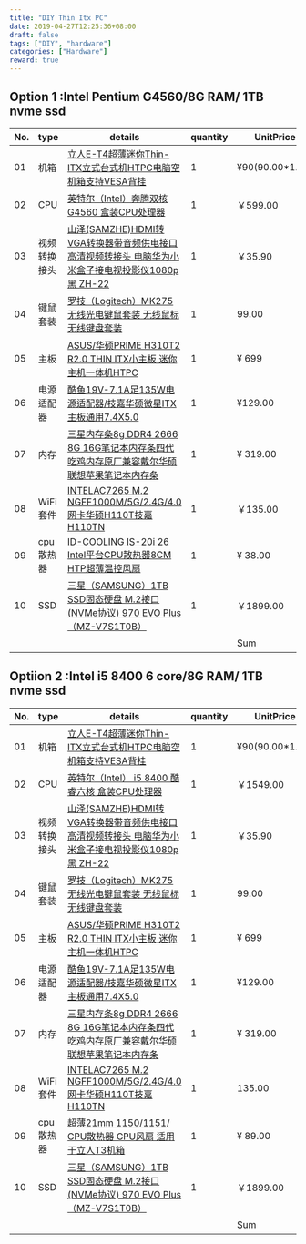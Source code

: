 ```yaml
---
title: "DIY Thin Itx PC"
date: 2019-04-27T12:25:36+08:00
draft: false
tags: ["DIY", "hardware"]
categories: ["Hardware"]
reward: true
---
```


## Option 1 :Intel Pentium G4560/8G RAM/ 1TB nvme ssd

|No. |type | details | quantity | UnitPrice |  Total Price|
|---|---|---|---|---|---|
|01| 机箱| [立人E-T4超薄迷你Thin-ITX立式台式机HTPC电脑空机箱支持VESA背挂](https://item.taobao.com/item.htm?id=534857489261&scm=20140619.rec.2429537308.534857489261) |1 | ¥90(90.00*1.04)	| 93.00|
|02| CPU | [英特尔（Intel）奔腾双核G4560 盒装CPU处理器	](https://item.jd.com/4167802.html?jd_pop=68e8eedb-d94b-4d9b-90e5-f45e43cd1f59&abt=3#crumb-wrap) | 1 | ￥599.00	|599.00 |
|03 |视频转换接头|[山泽(SAMZHE)HDMI转VGA转换器带音频供电接口 高清视频转接头 电脑华为小米盒子接电视投影仪1080p 黑 ZH-22](https://item.jd.com/5160386.html#crumb-wrap)| 1 | 	￥35.90	|35.90 |
|04|键鼠套装	| [罗技（Logitech）MK275 无线光电键鼠套装 无线鼠标无线键盘套装](https://item.jd.com/2291748.html) |1 |99.00 |99 |
|05|	主板	|[ASUS/华硕PRIME H310T2 R2.0 THIN ITX小主板 迷你主机一体机HTPC](https://item.taobao.com/item.htm?id=587272133214&tracelogww=ltckbburl)|1|¥ 699	| 755|
|06|电源适配器 |[酷鱼19V-7.1A足135W电源适配器/技嘉华硕微星ITX主板通用7.4X5.0](https://item.taobao.com/item.htm?spm=a1z10.5-c.w4002-17511240392.20.44c47365cIMEzk&id=18283712549)|1 | ¥129.00 | 139.32(129 * 1.08) |
|07 |内存 |[三星内存条8g DDR4 2666 8G 16G笔记本内存条四代吃鸡内存原厂兼容戴尔华硕联想苹果笔记本内存条](https://detail.tmall.com/item.htm?id=546597769363&spm=0.0.0.0&skuId=3813291359835) | 1 | ¥ 319.00 | ¥319.00 |
|08 |WiFi套件	| [INTELAC7265 M.2 NGFF1000M/5G/2.4G/4.0网卡华硕H110T技嘉H110TN](https://item.taobao.com/item.htm?spm=a1z09.2.0.0.1097dcfdM8oysD&id=537236266618&_u=iebjch9df5) |1 | ￥135.00|￥145.80(135*1.08) |
|09 |cpu散热器	|[ID-COOLING IS-20i 26 Intel平台CPU散热器8CM HTP超薄温控风扇](https://detail.tmall.com/item.htm?spm=a230r.1.14.1.76bf523MbXdki&id=43878066181&cm_id=140105335569ed55e27b&abbucket=14) | 1 | ¥ 38.00	| ¥ 38.00 |
|10 | SSD |[三星（SAMSUNG）1TB SSD固态硬盘 M.2接口(NVMe协议) 970 EVO Plus（MZ-V7S1T0B）](https://item.jd.com/100002183461.html#crumb-wrap) |1 | ￥1899.00| ￥1899.00| 
| ||||Sum | ￥4123.02|



## Optiion 2 :Intel i5 8400 6 core/8G RAM/ 1TB nvme ssd


|No. |type | details | quantity | UnitPrice |  Total Price|
|---|---|---|---|---|---|
|01| 机箱| [立人E-T4超薄迷你Thin-ITX立式台式机HTPC电脑空机箱支持VESA背挂](https://item.taobao.com/item.htm?id=534857489261&scm=20140619.rec.2429537308.534857489261) |1 | ¥90(90.00*1.04)	| 93.00|
|02| CPU | [英特尔（Intel） i5 8400 酷睿六核 盒装CPU处理器	](https://item.jd.com/5008397.html) | 1 | ￥1549.00	|1549.00 |
|03 |视频转换接头|[山泽(SAMZHE)HDMI转VGA转换器带音频供电接口 高清视频转接头 电脑华为小米盒子接电视投影仪1080p 黑 ZH-22](https://item.jd.com/5160386.html#crumb-wrap)| 1 | 	￥35.90	|35.90 |
|04|键鼠套装	| [罗技（Logitech）MK275 无线光电键鼠套装 无线鼠标无线键盘套装](https://item.jd.com/2291748.html) |1 |99.00 |99 |
|05|	主板	|[ASUS/华硕PRIME H310T2 R2.0 THIN ITX小主板 迷你主机一体机HTPC](https://item.taobao.com/item.htm?id=587272133214&tracelogww=ltckbburl)|1|¥ 699	| 755|
|06|电源适配器 |[酷鱼19V-7.1A足135W电源适配器/技嘉华硕微星ITX主板通用7.4X5.0](https://item.taobao.com/item.htm?spm=a1z10.5-c.w4002-17511240392.20.44c47365cIMEzk&id=18283712549)|1 | ¥129.00 | 139.32(129 * 1.08) |
|07 |内存 |[三星内存条8g DDR4 2666 8G 16G笔记本内存条四代吃鸡内存原厂兼容戴尔华硕联想苹果笔记本内存条](https://detail.tmall.com/item.htm?id=546597769363&spm=0.0.0.0&skuId=3813291359835) | 1 | ¥ 319.00 | ¥319.00 |
|08 |WiFi套件	| [INTELAC7265 M.2 NGFF1000M/5G/2.4G/4.0网卡华硕H110T技嘉H110TN](https://item.taobao.com/item.htm?spm=a1z09.2.0.0.1097dcfdM8oysD&id=537236266618&_u=iebjch9df5) |1 | 135.00|￥145.80(135*1.08) |
|09 |cpu散热器	|[超薄21mm 1150/1151/ CPU散热器 CPU风扇 适用于立人T3机箱](https://item.taobao.com/item.htm?id=527079297198&tracelogww=ltckbburl) | 1 | ¥ 89.00	| 93.45（89*1.05） |
|10 | SSD |[三星（SAMSUNG）1TB SSD固态硬盘 M.2接口(NVMe协议) 970 EVO Plus（MZ-V7S1T0B）](https://item.jd.com/100002183461.html#crumb-wrap) |1 | ￥1899.00| ￥1899.00| 
| ||||Sum | ￥5128.47|
